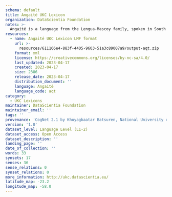 ```yaml
---
schema: default
title: Angaité UKC Lexicon
organization: DataScientia Foundation
notes: >-
  Angaité is a language from the Lengua-Mascoy family, spoken in South America. The UKC Lexicon of Angaité is represented as a lexico-semantic network. It consists of words, word senses, synsets, as well as sense-level and synset-level relationships.
resources:
  - name: Angaité UKC Lexicon LMF format
    url: >-
      resources/611166e4-883f-4405-9603-51a3c89007a9/output-aqt.zip
    format: xml
    license: https://creativecommons.org/licenses/by-nc-sa/4.0/
    last_updated: 2023-04-17
    created: 2023-04-17
    size: 2386
    release_date: 2023-04-17
    distribution_document: ''
    language: Angaité
    language_code: aqt
category:
  - UKC Lexicons
maintainer: DataScientia Foundation
maintainer_email: ''
tags: ''
provenance: 'CogNet 2.1 by Khuyagbaatar Batsuren, National University of Mongolia (http://cognet.ukc.disi.unitn.it); Native Languages of the Americas 2021.11. by Laura Redish and Orrin Lewis (http://www.native-languages.org); Princeton WordNet 2.1 by Princeton University (https://wordnet.princeton.edu)'
version: '1.0'
dataset_level: Language Level (L1-2)
dataset_access: Open Access
dataset_description: ''
landing_page: ''
date_of_collection: ''
words: 33
synsets: 17
senses: 36
sense_relations: 0
synset_relations: 0
more_information: http://ukc.datascientia.eu/
latitude_map: -23.2
longitude_map: -58.0
---
```


